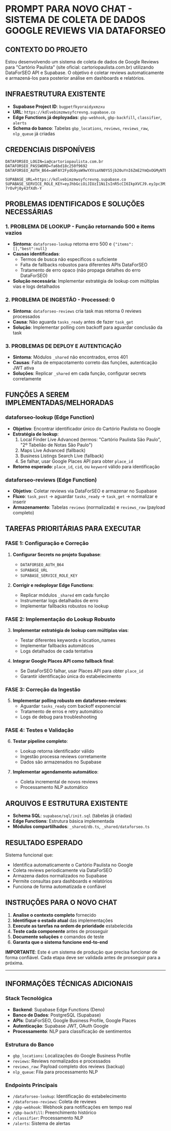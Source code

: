 # PROMPT PARA NOVO CHAT - SISTEMA DE COLETA DE DADOS GOOGLE REVIEWS VIA DATAFORSEO

## CONTEXTO DO PROJETO
Estou desenvolvendo um sistema de coleta de dados de Google Reviews para "Cartório Paulista" (site oficial: cartoriopaulista.com.br) utilizando DataForSEO API e Supabase. O objetivo é coletar reviews automaticamente e armazená-los para posterior análise em dashboards e relatórios.

## INFRAESTRUTURA EXISTENTE
- **Supabase Project ID**: `bugpetfkyoraidyxmzxu`
- **URL**: `https://kdlvebimzmwsyfcrevng.supabase.co`
- **Edge Functions já deployadas**: `gbp-webhook`, `gbp-backfill`, `classifier`, `alerts`
- **Schema do banco**: Tabelas `gbp_locations`, `reviews`, `reviews_raw`, `nlp_queue` já criadas

## CREDENCIAIS DISPONÍVEIS
```
DATAFORSEO_LOGIN=ia@cartoriopaulista.com.br
DATAFORSEO_PASSWORD=fa6bd18c250f9692
DATAFORSEO_AUTH_B64=aWFAY2FydG9yaW9wYXVsaXN0YS5jb20uYnI6ZmE2YmQxOGMyNTBmOTY5Mg==

SUPABASE_URL=https://kdlvebimzmwsyfcrevng.supabase.co
SUPABASE_SERVICE_ROLE_KEY=eyJhbGciOiJIUzI1NiIsInR5cCI6IkpXVCJ9.eyJpc3MiOiJzdXBhYmFzZSIsInJlZiI6ImtkbHZlYmltem13c3lmY3Jldm5nIiwicm9sZSI6ImFub24iLCJpYXQiOjE3NTUyOTUwMjcsImV4cCI6MjA3MDg3MTAyN30.jW2l6fDmiZYbv9i964klds2fDo-7rOvPj0y43fXdh-Y
```

## PROBLEMAS IDENTIFICADOS E SOLUÇÕES NECESSÁRIAS

### 1. **PROBLEMA DE LOOKUP - Função retornando 500 e items vazios**
- **Sintoma**: `dataforseo-lookup` retorna erro 500 e `{"items":[],"best":null}`
- **Causas identificadas**:
  - Termos de busca não específicos o suficiente
  - Falta de fallbacks robustos para diferentes APIs DataForSEO
  - Tratamento de erro opaco (não propaga detalhes do erro DataForSEO)
- **Solução necessária**: Implementar estratégia de lookup com múltiplas vias e logs detalhados

### 2. **PROBLEMA DE INGESTÃO - Processed: 0**
- **Sintoma**: `dataforseo-reviews` cria task mas retorna 0 reviews processados
- **Causa**: Não aguarda `tasks_ready` antes de fazer `task_get`
- **Solução**: Implementar polling com backoff para aguardar conclusão da task

### 3. **PROBLEMAS DE DEPLOY E AUTENTICAÇÃO**
- **Sintoma**: Módulos `_shared` não encontrados, erros 401
- **Causas**: Falta de empacotamento correto das funções, autenticação JWT ativa
- **Soluções**: Replicar `_shared` em cada função, configurar secrets corretamente

## FUNÇÕES A SEREM IMPLEMENTADAS/MELHORADAS

### **dataforseo-lookup** (Edge Function)
- **Objetivo**: Encontrar identificador único do Cartório Paulista no Google
- **Estratégia de lookup**:
  1. Local Finder Live Advanced (termos: "Cartório Paulista São Paulo", "2º Tabelião de Notas São Paulo")
  2. Maps Live Advanced (fallback)
  3. Business Listings Search Live (fallback)
  4. Se falhar, usar Google Places API para obter `place_id`
- **Retorno esperado**: `place_id`, `cid`, ou `keyword` válido para identificação

### **dataforseo-reviews** (Edge Function)
- **Objetivo**: Coletar reviews via DataForSEO e armazenar no Supabase
- **Fluxo**: `task_post` → aguardar `tasks_ready` → `task_get` → normalizar e inserir
- **Armazenamento**: Tabelas `reviews` (normalizada) e `reviews_raw` (payload completo)

## TAREFAS PRIORITÁRIAS PARA EXECUTAR

### **FASE 1: Configuração e Correção**
1. **Configurar Secrets no projeto Supabase**:
   - `DATAFORSEO_AUTH_B64`
   - `SUPABASE_URL` 
   - `SUPABASE_SERVICE_ROLE_KEY`

2. **Corrigir e redeployar Edge Functions**:
   - Replicar módulos `_shared` em cada função
   - Instrumentar logs detalhados de erro
   - Implementar fallbacks robustos no lookup

### **FASE 2: Implementação do Lookup Robusto**
3. **Implementar estratégia de lookup com múltiplas vias**:
   - Testar diferentes keywords e location_names
   - Implementar fallbacks automáticos
   - Logs detalhados de cada tentativa

4. **Integrar Google Places API como fallback final**:
   - Se DataForSEO falhar, usar Places API para obter `place_id`
   - Garantir identificação única do estabelecimento

### **FASE 3: Correção da Ingestão**
5. **Implementar polling robusto em dataforseo-reviews**:
   - Aguardar `tasks_ready` com backoff exponencial
   - Tratamento de erros e retry automático
   - Logs de debug para troubleshooting

### **FASE 4: Testes e Validação**
6. **Testar pipeline completo**:
   - Lookup retorna identificador válido
   - Ingestão processa reviews corretamente
   - Dados são armazenados no Supabase

7. **Implementar agendamento automático**:
   - Coleta incremental de novos reviews
   - Processamento NLP automático

## ARQUIVOS E ESTRUTURA EXISTENTE
- **Schema SQL**: `supabase/sql/init.sql` (tabelas já criadas)
- **Edge Functions**: Estrutura básica implementada
- **Módulos compartilhados**: `_shared/db.ts`, `_shared/dataforseo.ts`

## RESULTADO ESPERADO
Sistema funcional que:
- Identifica automaticamente o Cartório Paulista no Google
- Coleta reviews periodicamente via DataForSEO
- Armazena dados normalizados no Supabase
- Permite consultas para dashboards e relatórios
- Funciona de forma automatizada e confiável

## INSTRUÇÕES PARA O NOVO CHAT
1. **Analise o contexto completo** fornecido
2. **Identifique o estado atual** das implementações
3. **Execute as tarefas na ordem de prioridade** estabelecida
4. **Teste cada componente** antes de prosseguir
5. **Documente soluções** e comandos de teste
6. **Garanta que o sistema funcione end-to-end**

**IMPORTANTE**: Este é um sistema de produção que precisa funcionar de forma confiável. Cada etapa deve ser validada antes de prosseguir para a próxima.

---

## INFORMAÇÕES TÉCNICAS ADICIONAIS

### Stack Tecnológica
- **Backend**: Supabase Edge Functions (Deno)
- **Banco de Dados**: PostgreSQL (Supabase)
- **APIs**: DataForSEO, Google Business Profile, Google Places
- **Autenticação**: Supabase JWT, OAuth Google
- **Processamento**: NLP para classificação de sentimentos

### Estrutura do Banco
- `gbp_locations`: Localizações do Google Business Profile
- `reviews`: Reviews normalizados e processados
- `reviews_raw`: Payload completo dos reviews (backup)
- `nlp_queue`: Fila para processamento NLP

### Endpoints Principais
- `/dataforseo-lookup`: Identificação do estabelecimento
- `/dataforseo-reviews`: Coleta de reviews
- `/gbp-webhook`: Webhook para notificações em tempo real
- `/gbp-backfill`: Preenchimento histórico
- `/classifier`: Processamento NLP
- `/alerts`: Sistema de alertas
